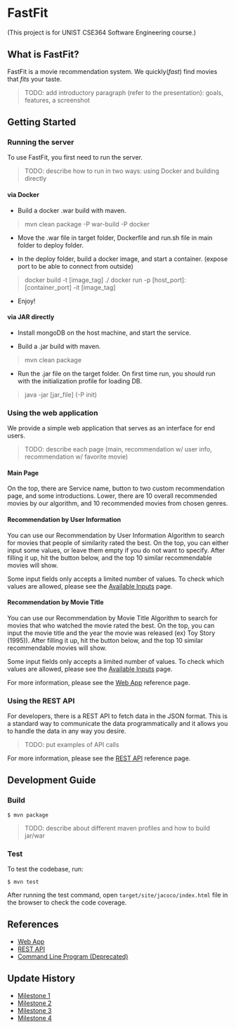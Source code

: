 # FastFit

(This project is for UNIST CSE364 Software Engineering course.)

## What is FastFit?

FastFit is a movie recommendation system. We quickly(*fast*) find movies that *fits* your taste.

> TODO: add introductory paragraph (refer to the presentation): goals, features, a screenshot

## Getting Started

### Running the server

To use FastFit, you first need to run the server.

> TODO: describe how to run in two ways: using Docker and building directly

#### via Docker

- Build a docker .war build with maven.

> mvn clean package -P war-build -P docker

- Move the .war file in target folder, Dockerfile and run.sh file in main folder to deploy folder.

- In the deploy folder, build a docker image, and start a container. (expose port to be able to connect from outside)

> docker build -t [image_tag] ./
> docker run -p [host_port]:[container_port] -it [image_tag]

- Enjoy!

#### via JAR directly

- Install mongoDB on the host machine, and start the service.

- Build a .jar build with maven.

> mvn clean package

- Run the .jar file on the target folder. On first time run, you should run with the initialization profile for loading DB.

> java -jar [jar_file] (-P init)

### Using the web application

We provide a simple web application that serves as an interface for end users.

> TODO: describe each page (main, recommendation w/ user info, recommendation w/ favorite movie)

#### Main Page

On the top, there are Service name, button to two custom recommendation page, and some introductions.
Lower, there are 10 overall recommended movies by our algorithm, and 10 recommended movies from chosen genres.

#### Recommendation by User Information

You can use our Recommendation by User Information Algorithm to search for movies that people of similarity rated the best.
On the top, you can either input some values, or leave them empty if you do not want to specify.
After filling it up, hit the button below, and the top 10 similar recommendable movies will show.

Some input fields only accepts a limited number of values. To check which values are allowed, please see the [Available Inputs](/docs/available-inputs.md) page.

#### Recommendation by Movie Title

You can use our Recommendation by Movie Title Algorithm to search for movies that who watched the movie rated the best.
On the top, you can input the movie title and the year the movie was released (ex) Toy Story (1995)).
After filling it up, hit the button below, and the top 10 similar recommendable movies will show.

Some input fields only accepts a limited number of values. To check which values are allowed, please see the [Available Inputs](/docs/available-inputs.md) page.

For more information, please see the [Web App](/docs/web.md) reference page.

### Using the REST API

For developers, there is a REST API to fetch data in the JSON format. This is a standard way to communicate the data programmatically and it allows you to handle the data in any way you desire.

> TODO: put examples of API calls

For more information, please see the [REST API](/docs/api.md) reference page.

## Development Guide

### Build

```
$ mvn package
```

> TODO: describe about different maven profiles and how to build jar/war

### Test

To test the codebase, run:

```
$ mvn test
```

After running the test command, open `target/site/jacoco/index.html` file in the browser to check the code coverage.

## References

- [Web App](/docs/web.md)
- [REST API](/docs/api.md)
- [Command Line Program (Deprecated)](/docs/cli.md)

## Update History

- [Milestone 1](/docs/milestones/milestone1.md)
- [Milestone 2](/docs/milestones/milestone2.md)
- [Milestone 3](/docs/milestones/milestone3.md)
- [Milestone 4](/docs/milestones/milestone4.md)

